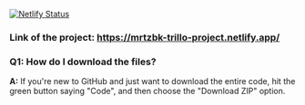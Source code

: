 [![Netlify Status](https://api.netlify.com/api/v1/badges/0c2ed8c1-e5a1-400a-b3b1-aa13542cfc36/deploy-status)](https://app.netlify.com/sites/mrtzbk-trillo-project/deploys)

###  Link of the project: https://mrtzbk-trillo-project.netlify.app/

### Q1: How do I download the files?

**A:** If you're new to GitHub and just want to download the entire code, hit the green button saying "Code", and then choose the "Download ZIP" option.


